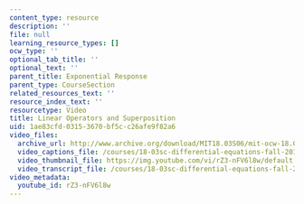 ```yaml
---
content_type: resource
description: ''
file: null
learning_resource_types: []
ocw_type: ''
optional_tab_title: ''
optional_text: ''
parent_title: Exponential Response
parent_type: CourseSection
related_resources_text: ''
resource_index_text: ''
resourcetype: Video
title: Linear Operators and Superposition
uid: 1ae83cfd-0315-3670-bf5c-c26afe9f82a6
video_files:
  archive_url: http://www.archive.org/download/MIT18.03S06/mit-ocw-18.03-lec11-05mar2003-220k.mp4
  video_captions_file: /courses/18-03sc-differential-equations-fall-2011/bc7a38fda52b5b5aad6952e4f4a47551_rZ3-nFV6l8w.vtt
  video_thumbnail_file: https://img.youtube.com/vi/rZ3-nFV6l8w/default.jpg
  video_transcript_file: /courses/18-03sc-differential-equations-fall-2011/c7b7a7a1a63b3b4e88dc4db2ee3c5640_rZ3-nFV6l8w.pdf
video_metadata:
  youtube_id: rZ3-nFV6l8w
---
```

